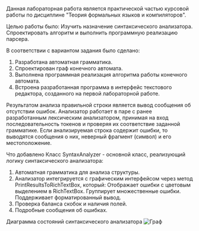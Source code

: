 Данная лабораторная работа является практической частью курсовой работы по дисциплине "Теория формальных языков и компиляторов".

Целью работы было: Изучить назначение синтаксического анализатора. Спроектировать алгоритм и выполнить программную реализацию парсера.

В соответствии с вариантом задания было сделано:

1. Разработана автоматная грамматика.
2. Спроектирован граф конечного автомата.
3. Выполнена программная реализация алгоритма работы конечного автомата.
4. Встроена разработанная программа в интерфейс текстового редактора, созданного на первой лабораторной работе.
 
Результатом анализа правильной строки является вывод сообщения об отсутствии ошибок. 
Анализатор работает в паре с ранее разработанным лексическим анализатором, принимая на вход последовательность токенов и проверяя их соответствие заданной грамматике. 
Если анализируемая строка содержит ошибки, то выводятся сообщения о них, неверный фрагмент (символ) и его местоположение.

Что добавлено
Класс SyntaxAnalyzer - основной класс, реализующий логику синтаксического анализатора:
1. Автоматная грамматика для анализа структуры.
2. Анализатор интегрируется с графическим интерфейсом через метод PrintResultsToRichTextBox, который: Отображает ошибки с цветовым выделением в RichTextBox. Группирует множественные ошибки. Поддерживает форматированный вывод.
3. Проверка баланса скобок и наличия полей.
4. Подробные сообщения об ошибках.

Диаграмма состояний синтаксического анализатора
![Граф](https://github.com/user-attachments/assets/b0d057eb-606e-4c19-830c-7b73f42bc062)



